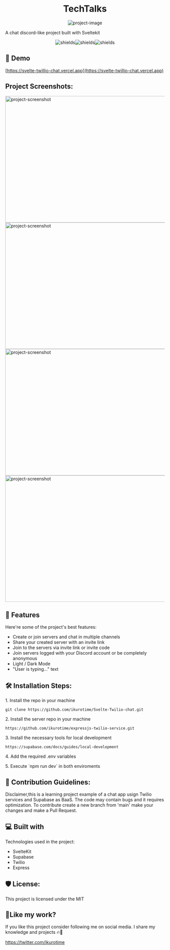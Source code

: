 <h1 align="center" id="title">TechTalks</h1>

<p align="center"><img src="https://socialify.git.ci/ikurotime/svelte-twillio-chat/image?description=1&amp;descriptionEditable=A%20SvelteKit%20Chat%20Project%20using%20Twillio%20and%20Supabase%20created%20for%20Midudev%27s%20July%20Hackathon&amp;forks=1&amp;language=1&amp;name=1&amp;owner=1&amp;pattern=Plus&amp;stargazers=1&amp;theme=Light" alt="project-image"></p>

<p id="description">A chat discord-like project built with Sveltekit</p>

<p align="center"><img src="https://img.shields.io/github/license/ikurotime/Svelte-Twillio-chat" alt="shields"><img src="https://img.shields.io/github/stars/ikurotime/Svelte-Twillio-chat" alt="shields"><img src="https://img.shields.io/github/forks/ikurotime/Svelte-Twillio-chat" alt="shields"></p>

<h2>🚀 Demo</h2>

[https://svelte-twillio-chat.vercel.app](https://svelte-twillio-chat.vercel.app)

<h2>Project Screenshots:</h2>

<img src="https://i.imgur.com/GzzVjXf.png" alt="project-screenshot" width="800" height="400/">

<img src="https://i.imgur.com/mHeXO9l.png" alt="project-screenshot" width="800" height="400/">

<img src="https://i.imgur.com/kb63MDg.png" alt="project-screenshot" width="800" height="400/">

<img src="https://i.imgur.com/79uAU9T.png" alt="project-screenshot" width="800" height="400/">

  
  
<h2>🧐 Features</h2>

Here're some of the project's best features:

*   Create or join servers and chat in multiple channels
*   Share your created server with an invite link
*   Join to the servers via invite link or invite code
*   Join servers logged with your Discord account or be completely anonymous
*   Light / Dark Mode
*   "User is typing..." text


<h2>🛠️ Installation Steps:</h2>

<p>1. Install the repo in your machine</p>

```
git clone https://github.com/ikurotime/Svelte-Twilio-chat.git
```

<p>2. Install the server repo in your machine</p>

```
https://github.com/ikurotime/expressjs-twilio-service.git
```

<p>3. Install the necessary tools for local development</p>

```
https://supabase.com/docs/guides/local-development
```

<p>4. Add the required .env variables</p>

<p>5. Execute `npm run dev` in both enviroments</p>

<h2>🍰 Contribution Guidelines:</h2>

Disclaimer,this is a learning project example of a chat app usign Twilio services and Supabase as BaaS. The code may contain bugs and it requires optimization.
To contribute create a new branch from 'main' make your changes and make a Pull Request.

  
  
<h2>💻 Built with</h2>

Technologies used in the project:

*   SvelteKit
*   Supabase
*   Twilio
*   Express

<h2>🛡️ License:</h2>

This project is licensed under the MIT

<h2>💖Like my work?</h2>

If you like this project consider following me on social media. I share my knowledge and projects 🔥🚀<p>https://twitter.com/ikurotime</p>